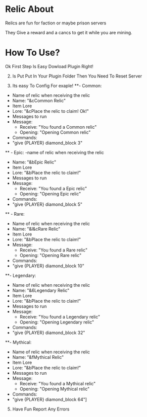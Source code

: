 # Relic About
Reilcs are fun for faction or maybe prison servers

They Give a reward and a cancs to get it while you are mining.
# How To Use?
Ok First Step Is Easy Dowload Plugin Right!

2) Is Put Put In Your Plugin Folder Then You Need To Reset Server

3) Its easy To Config For exaple!
**- Common:
  - Name of relic when receiving the relic
  - Name: "&cCommon Relic"
  - Item Lore
  - Lore: "&cPlace the relic to claim! Ok!"
  - Messages to run
  - Message:
    - Receive: "You found a Common relic"
    - Opening: "Opening Common relic"
  - Commands:
  - "give {PLAYER} diamond_block 3"

** - Epic:
  -name of relic when receiving the relic
  - Name: "&bEpic Relic"
  - Item Lore
  - Lore: "&bPlace the relic to claim!"
  - Messages to run
  - Message:
    - Receive: "You found a Epic relic"
    - Opening: "Opening Epic relic"
  - Commands:
  - "give {PLAYER} diamond_block 5"

** - Rare:
  - Name of relic when receiving the relic
  - Name: "&l&cRare Relic"
  - Item Lore
  - Lore: "&bPlace the relic to claim!"
  - Message:
    - Receive: "You found a Rare relic"
    - Opening: "Opening Rare relic"
  - Commands:
  - "give {PLAYER} diamond_block 10"

**- Legendary:
  - Name of relic when receiving the relic
  - Name: "&6Legendary Relic"
  - Item Lore
  - Lore: "&bPlace the relic to claim!"
  - Messages to run
  - Message:
    - Receive: "You found a Legendary relic"
    - Opening: "Opening Legendary relic"
  - Commands:
  - "give {PLAYER} diamond_block 32"

**- Mythical:
  - Name of relic when receiving the relic
  - Name: "&fMythical Relic"
  - Item Lore
  - Lore: "&bPlace the relic to claim!"
  - Messages to run
  - Message:
    - Receive: "You found a Mythical relic"
    - Opening: "Opening Mythical relic"
  - Commands:
  - "give {PLAYER} diamond_block 64"]


5) Have Fun Report Any Errors
